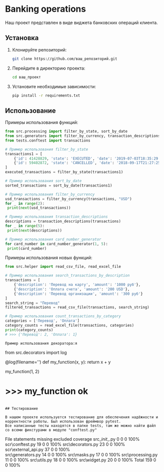 # Banking operations

Наш проект представлен в виде виджета банковских операций клиента.

## Установка

1. Клонируйте репозиторий:
   ```bash
   git clone https://github.com/ваш_репозиторий.git
   ```
2. Перейдите в директорию проекта:
   ```bash
   cd ваш_проект
   ```
3. Установите необходимые зависимости:
   ```bash
   pip install -r requirements.txt
   ```

## Использование

Примеры использования функций:

```python
from src.processing import filter_by_state, sort_by_date
from src.generators import filter_by_currency, transaction_descriptions, card_number_generator
from tests.conftest import transactions

# Пример использования filter_by_state
transactions1 = [
    {'id': 41428829, 'state': 'EXECUTED', 'date': '2019-07-03T18:35:29.512364'},
    {'id': 59402872, 'state': 'CANCELLED', 'date': '2018-09-17T21:27:25.241241'}
]
executed_transactions = filter_by_state(transactions1)

# Пример использования sort_by_date
sorted_transactions = sort_by_date(transactions1)

# Пример использования filter_by_currency
usd_transactions = filter_by_currency(transactions, "USD")
for _ in range(2):
 print(next(usd_transactions))

# Пример использования transaction_descriptions
descriptions = transaction_descriptions(transactions)
for _ in range(5):
 print(next(descriptions))

# Пример использования card_number_generator
for card_number in card_number_generator(1, 5):
 print(card_number)
```

Примеры использования новых функций:

```python
from src.helper import read_csv_file, read_excel_file

# Пример использования search_transactions_by_description
transactions = [
    {'description': 'Перевод на карту', 'amount': '1000 руб'},
    {'description': 'Оплата счета', 'amount': '200 USD'},
    {'description': 'Перевод организации', 'amount': '300 руб'}
]
search_string = "Перевод"
filtered_transactions = read_csv_file(transactions, search_string)

# Пример использования count_transactions_by_category
categories = ['Перевод', 'Оплата']
category_counts = read_excel_file(transactions, categories)
print(category_counts)
# >>> {'Перевод': 2, 'Оплата': 1}
```


```
Пример использования декоратора:я

```
from src.decorators import log

@log(filename='')
def my_function(x, y):
    return x + y

my_function(1, 2)

# >>> my_function ok
```

## Тестирование

В нашем проекте используется тестирование для обеспечения надёжности и корректности работы. Был использован фреймвор pytest.
Все написанные тесты находятся в папке tests, там же можно найти файл со всеми фикстурами в модуле "conftest.py"

```
File	        statements  missing  excluded   coverage
src\__init__.py	    0	        0       0         100%
scr\conftest.py     19          0       0         100%
src\decorators.py   23          0       0         100%
scr\external_api.py 37          0       0         100%      
src\generators.py   14          0       0         100% 
src\masks.py	    17	        0       0         100%
src\processing.py   11	        0       0         100%
src\utils.py        18          0       0         100%
src\widget.py	    20	        0       0         100%
Total	            159	        0       0         100%
```
